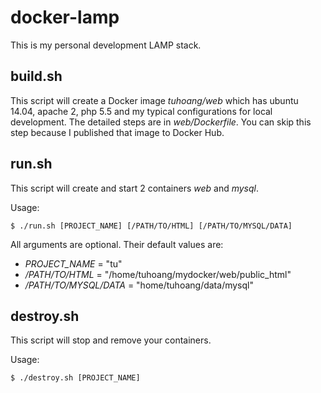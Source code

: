 # docker-lamp

This is my personal development LAMP stack.

## build.sh

This script will create a Docker image *tuhoang/web* which has ubuntu 14.04, apache 2, php 5.5 and my typical configurations for local development. The detailed steps are in *web/Dockerfile*. You can skip this step because I published that image to Docker Hub.

## run.sh

This script will create and start 2 containers *web* and *mysql*.

Usage:
```
$ ./run.sh [PROJECT_NAME] [/PATH/TO/HTML] [/PATH/TO/MYSQL/DATA]
```

All arguments are optional. Their default values are:
- *PROJECT_NAME* = "tu"
- */PATH/TO/HTML* = "/home/tuhoang/mydocker/web/public_html"
- */PATH/TO/MYSQL/DATA* = "home/tuhoang/data/mysql"

## destroy.sh

This script will stop and remove your containers.

Usage:
```
$ ./destroy.sh [PROJECT_NAME]
```
